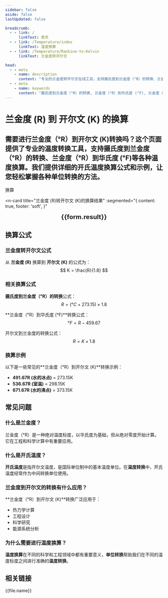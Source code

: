 ```yaml
---
sidebar: false
aside: false
lastUpdated: false

breadcrumb:
  - - link: /
      linkText: 首页
  - - link: /Temperature/index
      linkText: 温度换算
  - - link: /Temperature/Rankine-to-Kelvin
      linkText: 兰金度转开尔文

head:
  - - meta
    - name: description
      content: "专业的兰金度转开尔文在线工具，支持摄氏度到兰金度（°R）的转换、兰金度（°R）到开尔文转换等。提供详细的开氏温度换算公式和单位转换说明，是您进行温度换算的最佳选择。"
  - - meta
    - name: keywords
      content: "摄氏度到兰金度（°R）的转换, 兰金度（°R）到华氏度 (°F), 兰金度（°R）到开尔文 (K), 开氏温度, 温度转换, 温度换算, 单位转换"
---
```

# 兰金度 (R) 到 开尔文 (K) 的换算

需要进行**兰金度（°R）到开尔文 (K)**转换吗？这个页面提供了专业的**温度转换**工具，支持**摄氏度到兰金度（°R）的转换**、**兰金度（°R）到华氏度 (°F)**等各种**温度换算**。我们提供详细的**开氏温度**换算公式和示例，让您轻松掌握各种**单位转换**的方法。
---
<script setup>
import { onMounted, reactive, inject, ref } from 'vue'
import { NButton,NForm ,NFormItem,NInput,NInputNumber,NSelect,NCard,useMessage,NGrid ,NGi  } from 'naive-ui'
import { defineClientComponent } from 'vitepress'
import { Temperature } from '../../files';
const seoKey = ['摄氏度到兰金度（°R）的转换', '兰金度（°R）到华氏度 (°F)', '兰金度（°R）到开尔文 (K)','开氏温度', '温度转换', '温度换算','单位转换']

const convert = inject('convert')

const form = reactive({
  number: null,
  result: '',
})

const convertHandler = () => {
  if (form.number !== null && !isNaN(form.number)) {
    const convertedValue = parseFloat(form.number) / 1.8
    form.result = `${form.number}R = ${convertedValue.toFixed(2)}K`
  } else {
    form.result = '请输入有效的数值。'
  }
}
</script>

<n-form size="large" :model="form">
  <n-form-item label="兰金度 (R)">
    <n-input-number v-model:value="form.number" placeholder="输入兰金度" style="width: 100%" />
  </n-form-item>
  <n-form-item>
    <n-button type="info" @click="convertHandler" block>换算</n-button>
  </n-form-item>
</n-form>

<n-card
  title="兰金度 (R)转开尔文 (K)的换算结果"
  :segmented="{
    content: true,
    footer: 'soft',
  }"
>
  <div  style="text-align:center;font-size:20px;">
    <strong>{{form.result}}</strong>
  </div>
  <template #footer>
    <div>
      <span v-for="item of seoKey">{{item}}，</span>
    </div>
  </template>
</n-card>


## 换算公式

### 兰金度转开尔文公式
从 **兰金度 (R)** 换算到 **开尔文 (K)** 的公式为：
$$ K = \frac{R}{1.8} $$

### 相关换算公式
**摄氏度到兰金度（°R）的转换**公式：
$$ R = (°C + 273.15) \times 1.8 $$

**兰金度（°R）到华氏度 (°F)**转换公式：
$$ °F = R - 459.67 $$

开尔文到兰金度的转换公式：
$$ R = K \times 1.8 $$

### 换算示例
以下是一些常见的**兰金度（°R）到开尔文 (K)**转换示例：
- **491.67R (水的冰点)** = 273.15K
- **536.67R (室温)** = 298.15K
- **671.67R (水的沸点)** = 373.15K

## 常见问题

### 什么是兰金度？
兰金度（°R）是一种绝对温度标度，以华氏度为基础，但从绝对零度开始计算。它在工程和科学计算中有重要应用。

### 什么是开氏温度？
**开氏温度**是指开尔文温度，是国际单位制中的基本温度单位。在**温度转换**中，开氏温度经常作为中间转换单位使用。

### 兰金度到开尔文的转换有什么应用？
**兰金度（°R）到开尔文 (K)**转换广泛应用于：
- 热力学计算
- 工程设计
- 科学研究
- 能源系统分析

### 为什么需要进行温度换算？
**温度换算**在不同的科学和工程领域中都有重要意义，**单位转换**帮助我们在不同的温度标度之间进行准确的**温度转换**。

## 相关链接
<n-grid x-gap="12" cols="1 s:2 m:3 l:3 xl:4 2xl:5" responsive="screen">
  <n-gi v-for="(file, index) in Temperature" :key="index">
    <n-button
      text
      tag="a"
      :href="file.path"
      type="info"
    >
      {{file.name}}
    </n-button>
  </n-gi>
</n-grid>
